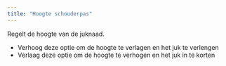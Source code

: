 ```yaml
---
title: "Hoogte schouderpas"
---
```


Regelt de hoogte van de juknaad.

- Verhoog deze optie om de hoogte te verlagen en het juk te verlengen
- Verlaag deze optie om de hoogte te verhogen en het juk in te korten




